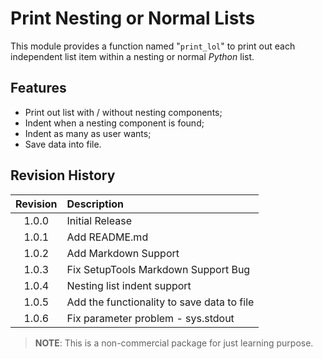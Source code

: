 # Print Nesting or Normal Lists # 

This module provides a function named "`print_lol`" to print out each independent
list item within a nesting or normal *Python* list.

## Features

- Print out list with / without nesting components;
- Indent when a nesting component is found;
- Indent as many as user wants;
- Save data into file.

## Revision History

|  Revision | Description                                 |
| :-------: | :------------------------------------------ |
| 1.0.0     | Initial Release                             |
| 1.0.1     | Add README.md                               |
| 1.0.2     | Add Markdown Support                        |
| 1.0.3     | Fix SetupTools Markdown Support Bug         |
| 1.0.4     | Nesting list indent support                 |
| 1.0.5     | Add the functionality to save data to file  |
| 1.0.6     | Fix parameter problem - sys.stdout          |

> **NOTE**: This is a non-commercial package for just learning purpose.